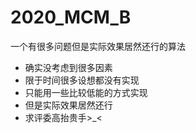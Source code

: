 # 2020_MCM_B
一个有很多问题但是实际效果居然还行的算法

+ 确实没考虑到很多因素
+ 限于时间很多设想都没有实现
+ 只能用一些比较低能的方式实现
+ 但是实际效果居然还行
+ 求评委高抬贵手>_<
